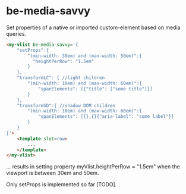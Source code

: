 # be-media-savvy

Set properties of a native or imported custom-element based on media queries.

```html
<my-vlist be-media-savvy='{
    "setProps":{
        "(min-width: 30em) and (max-width: 50em)":{
          "heightPerRow": "1.5em"
        }
    },
    "transformLC": { //light children
        "(min-width: 10em) and (max-width: 60em)":{
            "spanElements": [{"title": ["some title"]}]
        }
    },
    "transformSD":{ //shadow DOM children
        "(min-width: 10em) and (max-width: 60em)":{
            "spanElements": [{},{}{"aria-label": "some label"}]
        }
    }
}'>
    <template slot=row>
        ...
    </template>
</my-vlist>
```

... results in setting property myVlist.heightPerRow = "1.5em" when the viewport is between 30em and 50em.

Only setProps is implemented so far [TODO].